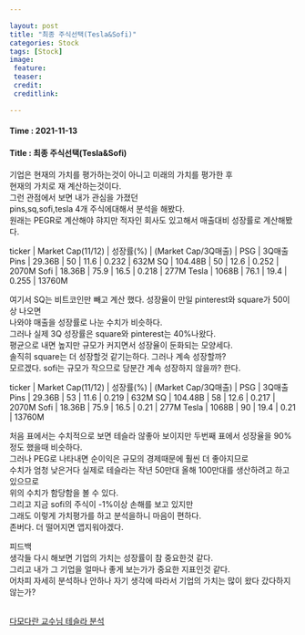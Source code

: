 ```yaml
---

layout: post
title: "최종 주식선택(Tesla&Sofi)"
categories: Stock
tags: [Stock]
image:
 feature: 
 teaser: 
 credit:
 creditlink:

---
```


#### Time : 2021-11-13
#### Title : 최종 주식선택(Tesla&Sofi)

기업은 현재의 가치를 평가하는것이 아니고 미래의 가치를 평가한 후<br>
현재의 가치로 재 계산하는것이다.<br>
그런 관점에서 보면 내가 관심을 가졌던<br>
pins,sq,sofi,tesla 4개 주식에대해서 분석을 해봤다.<br>
원래는 PEGR로 계산해야 햐지만 적자인 회사도 있고해서 매출대비 성장률로 계산해봤다.<br>

ticker | Market Cap(11/12) | 성장률(%) | (Market Cap/3Q매출) | PSG | 3Q매출 <br>
Pins | 29.36B | 50 | 11.6 | 0.232 | 632M
SQ | 104.48B | 50 | 12.6 | 0.252 | 2070M
Sofi | 18.36B | 75.9 | 16.5 | 0.218 | 277M
Tesla | 1068B | 76.1 | 19.4 | 0.255 | 13760M

여기서 SQ는 비트코인만 빼고 계산 했다. 성장율이 만일 pinterest와 square가 50이상 나오면<br>
나와야 매출을 성장률로 나눈 수치가 비슷하다.<br>
그러나 실제 3Q 성장률은 square와 pinterest는 40%나왔다. <br>
평균으로 내면 높지만 규모가 커지면서 성장율이 둔화되는 모양세다.<br>
솔직히 square는 더 성장할것 같기는하다. 그러나 계속 성장할까?<br>
모르겠다. sofi는 규모가 작으므로 당분간 계속 성장하지 않을까? 한다.<br>

ticker | Market Cap(11/12) | 성장률(%) | (Market Cap/3Q매출) | PSG | 3Q매출
Pins | 29.36B | 53 | 11.6 | 0.219 | 632M
SQ | 104.48B | 58 | 12.6 | 0.217 | 2070M
Sofi | 18.36B | 75.9 | 16.5 | 0.21 | 277M
Tesla | 1068B | 90 | 19.4 | 0.21 | 13760M

처음 표에서는 수치적으로 보면 테슬라 않좋아 보이지만 두번째 표에서 성장율을 90%정도 했을때 비슷하다.<br>
그러나 PEG로 나타내면 순이익은 규모의 경제때문에 훨씬 더 좋아지므로 <br>
수치가 엄청 낮은거다 실제로 테슬라는 작년 50만대 올해 100만대를 생산하려고 하고 있으므로<br>
위의 수치가 함당함을 볼 수 있다.<br>
그리고 지금 sofi의 주식이 -1%이상 손해를 보고 있지만 <br>
그래도 이렇게 가치평가를 하고 분석을하니 마음이 편하다.<br>
존버다. 더 떨어지면 앱지워야겠다.<br>

피드백<br>
생각들 다시 해보면 기업의 가치는 성장률이 참 중요한것 같다.<br>
그리고 내가 그 기업을 얼마나 좋게 보는가가 중요한 지표인것 같다.<br>
어차피 자세히 분석하나 안하나 자기 생각에 따라서 기업의 가치는 많이 왔다 갔다하지 않는가?<br>
<br>

[다모다란 교수님 테슬라 분석](https://aswathdamodaran.blogspot.com/2021/11/teslas-trillion-dollar-moment-valuation.html)
